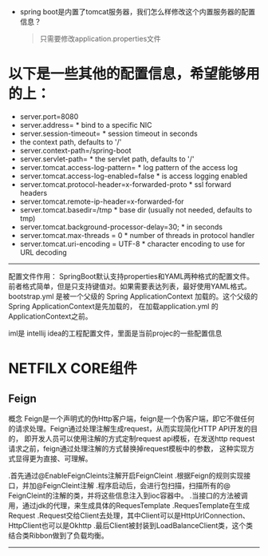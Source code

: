 
* spring boot是内置了tomcat服务器，我们怎么样修改这个内置服务器的配置信息？
  >只需要修改application.properties文件
  
以下是一些其他的配置信息，希望能够用的上：
================================

* server.port=8080
* server.address= *  bind to a specific NIC
* server.session-timeout= *  session timeout in seconds
* the context path, defaults to '/'
* server.context-path=/spring-boot
* server.servlet-path= *  the servlet path, defaults to '/'
* server.tomcat.access-log-pattern= *  log pattern of the access log
* server.tomcat.access-log-enabled=false *  is access logging enabled
* server.tomcat.protocol-header=x-forwarded-proto *  ssl forward headers
* server.tomcat.remote-ip-header=x-forwarded-for
* server.tomcat.basedir=/tmp *  base dir (usually not needed, defaults to tmp)
* server.tomcat.background-processor-delay=30; *  in seconds
* server.tomcat.max-threads = 0 *  number of threads in protocol handler
* server.tomcat.uri-encoding = UTF-8 *  character encoding to use for URL decoding
--------------------- 





配置文件作用：
SpringBoot默认支持properties和YAML两种格式的配置文件。前者格式简单，但是只支持键值对。如果需要表达列表，最好使用YAML格式。
bootstrap.yml 是被一个父级的 Spring ApplicationContext 加载的。这个父级的 Spring ApplicationContext是先加载的，
在加载application.yml 的 ApplicationContext之前。


iml是 intellij idea的工程配置文件，里面是当前projec的一些配置信息


# NETFILX CORE组件


## Feign

 
概念
Feign是一个声明式的伪Http客户端，feign是一个伪客户端，即它不做任何的请求处理。Feign通过处理注解生成request，从而实现简化HTTP API开发的目的，
即开发人员可以使用注解的方式定制request api模板，在发送http request请求之前，feign通过处理注解的方式替换掉request模板中的参数，
这种实现方式显得更为直接、可理解。

 

.首先通过@EnableFeignCleints注解开启FeignCleint
.根据Feign的规则实现接口，并加@FeignCleint注解
.程序启动后，会进行包扫描，扫描所有的@ FeignCleint的注解的类，并将这些信息注入到ioc容器中。
.当接口的方法被调用，通过jdk的代理，来生成具体的RequesTemplate
.RequesTemplate在生成Request
.Request交给Client去处理，其中Client可以是HttpUrlConnection、HttpClient也可以是Okhttp
.最后Client被封装到LoadBalanceClient类，这个类结合类Ribbon做到了负载均衡。


---------------------
